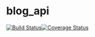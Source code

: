 # blog_api
[![Build Status](https://travis-ci.org/LostLite/blog_api.svg?branch=master)](https://travis-ci.org/LostLite/blog_api)[![Coverage Status](https://coveralls.io/repos/github/LostLite/blog_api/badge.svg?branch=master)](https://coveralls.io/github/LostLite/blog_api?branch=master)

